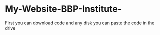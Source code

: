 # My-Website-BBP-Institute-
First you can download code and any disk you can paste the code in the drive
